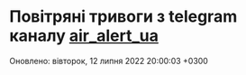 # Повітряні тривоги з telegram каналу [air_alert_ua](https://t.me/air_alert_ua)

Оновлено:
вівторок, 12 липня 2022 20:00:03 +0300
